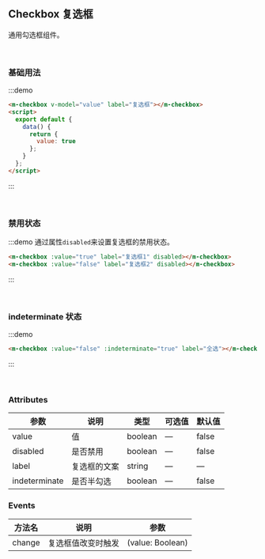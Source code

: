 ## Checkbox 复选框

通用勾选框组件。

<br />

### 基础用法

:::demo

```html
<m-checkbox v-model="value" label="复选框"></m-checkbox>
<script>
  export default {
    data() {
      return {
        value: true
      };
    }
  };
</script>
```

:::

<br />

### 禁用状态

:::demo 通过属性`disabled`来设置复选框的禁用状态。

```html
<m-checkbox :value="true" label="复选框1" disabled></m-checkbox>
<m-checkbox :value="false" label="复选框2" disabled></m-checkbox>
```

:::

<br />

### indeterminate 状态

:::demo

```html
<m-checkbox :value="false" :indeterminate="true" label="全选"></m-checkbox>
```

:::

<br />

### Attributes

| 参数          | 说明         | 类型    | 可选值 | 默认值 |
| ------------- | ------------ | ------- | ------ | ------ |
| value         | 值           | boolean | —      | false  |
| disabled      | 是否禁用     | boolean | —      | false  |
| label         | 复选框的文案 | string  | —      | —      |
| indeterminate | 是否半勾选   | boolean | —      | false  |

### Events

| 方法名 | 说明               | 参数             |
| ------ | ------------------ | ---------------- |
| change | 复选框值改变时触发 | (value: Boolean) |
